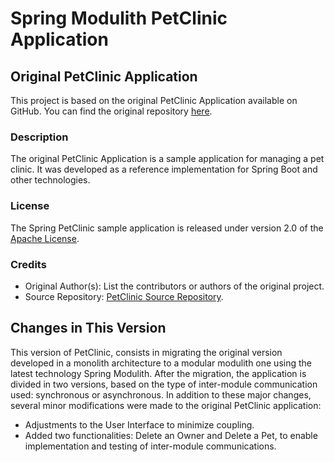 # Spring Modulith PetClinic Application

## Original PetClinic Application

This project is based on the original PetClinic Application available on GitHub. You can find the original repository [here](https://github.com/spring-projects/spring-petclinic/tree/main).

### Description

The original PetClinic Application is a sample application for managing a pet clinic. It was developed as a reference implementation for Spring Boot and other technologies.

### License

The Spring PetClinic sample application is released under version 2.0 of the [Apache License](https://www.apache.org/licenses/LICENSE-2.0).

### Credits

- Original Author(s): List the contributors or authors of the original project.
- Source Repository: [PetClinic Source Repository](https://github.com/spring-projects/spring-petclinic/tree/main).

## Changes in This Version

This version of PetClinic, consists in migrating the original version developed in a monolith architecture to a modular modulith one using the latest technology Spring Modulith.
After the migration, the application is divided in two versions, based on the type of inter-module communication used: synchronous or asynchronous.
In addition to these major changes, several minor modifications were made to the original PetClinic application:
  - Adjustments to the User Interface to minimize coupling.
  - Added two functionalities: Delete an Owner and Delete a Pet, to enable implementation and testing of inter-module communications.

